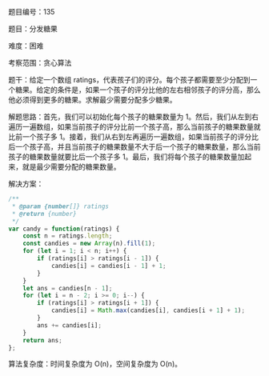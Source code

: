 题目编号：135

题目：分发糖果

难度：困难

考察范围：贪心算法

题干：给定一个数组 ratings，代表孩子们的评分。每个孩子都需要至少分配到一个糖果。给定的条件是，如果一个孩子的评分比他的左右相邻孩子的评分高，那么他必须得到更多的糖果。求解最少需要分配多少糖果。

解题思路：首先，我们可以初始化每个孩子的糖果数量为 1。然后，我们从左到右遍历一遍数组，如果当前孩子的评分比前一个孩子高，那么当前孩子的糖果数量就比前一个孩子多 1。接着，我们从右到左再遍历一遍数组，如果当前孩子的评分比后一个孩子高，并且当前孩子的糖果数量不大于后一个孩子的糖果数量，那么当前孩子的糖果数量就要比后一个孩子多 1。最后，我们将每个孩子的糖果数量加起来，就是最少需要分配的糖果数量。

解决方案：

```javascript
/**
 * @param {number[]} ratings
 * @return {number}
 */
var candy = function(ratings) {
    const n = ratings.length;
    const candies = new Array(n).fill(1);
    for (let i = 1; i < n; i++) {
        if (ratings[i] > ratings[i - 1]) {
            candies[i] = candies[i - 1] + 1;
        }
    }
    let ans = candies[n - 1];
    for (let i = n - 2; i >= 0; i--) {
        if (ratings[i] > ratings[i + 1]) {
            candies[i] = Math.max(candies[i], candies[i + 1] + 1);
        }
        ans += candies[i];
    }
    return ans;
};
```

算法复杂度：时间复杂度为 O(n)，空间复杂度为 O(n)。